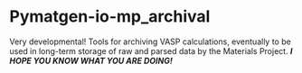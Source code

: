 Pymatgen-io-mp_archival
=========================

Very developmental! Tools for archiving VASP calculations, eventually to be used in long-term storage of raw and parsed data by the Materials Project.
***I HOPE YOU KNOW WHAT YOU ARE DOING!***
